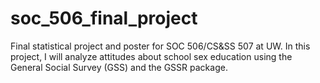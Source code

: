 # soc_506_final_project
Final statistical project and poster for SOC 506/CS&amp;SS 507 at UW. 
In this project, I will analyze attitudes about school sex education using the General Social Survey (GSS) and the GSSR package.
